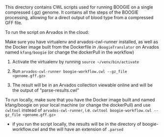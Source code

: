 This directory contains CWL scripts used for running BOOGIE on a single compressed (.gz) genome. It contains all the steps of the BOOGIE processing, allowing for a direct output of blood type from a compressed GFF file.

To run the script on Arvados in the cloud:

Make sure you have virtualenv and arvados-cwl-runner installed, as well as the Docker image built from the Dockerfile in `/BoogieTranslator` on Arvados named `kfang/boogie` (or change the dockerPull in the workflow)

1. Activate the virtualenv by running `source ~/venv/bin/activate`

2. Run `arvados-cwl-runner boogie-workflow.cwl --gz_file <genome.gff.gz>`

3. The result will be in an Arvados collection viewable online and will be the output of "parse-results.cwl"

To run locally, make sure that you have the Docker image built and named kfang/boogie on your local machine (or change the dockerPull) and 
use `cwltool` instead of `arvados-cwl-runner`, i.e. `cwltool boogie-workflow.cwl --gz_file <genome.gff.gz>`

* if you run the script locally, the results will be in the directory of boogie-workflow.cwl and the will have an extension of `.parsed`

